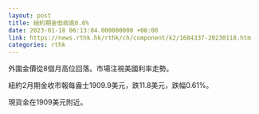 ```yaml
---
layout: post
title: 紐約期金低收逾0.6%
date: 2023-01-18 06:13:04.000000000 +08:00
link: https://news.rthk.hk/rthk/ch/component/k2/1684337-20230118.htm
categories: rthk
---
```


外圍金價從8個月高位回落。市場注視美國利率走勢。

紐約2月期金收市報每盎士1909.9美元，跌11.8美元，跌幅0.61%。

現貨金在1909美元附近。
